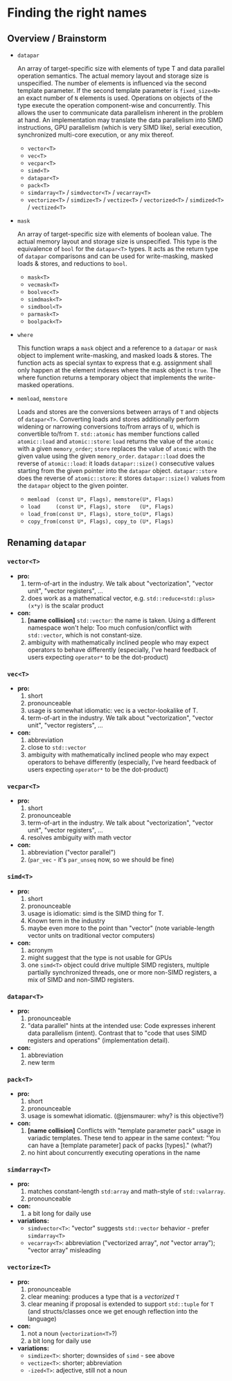 # Finding the right names

## Overview / Brainstorm

* `datapar`

  An array of target-specific size with elements of type T and data parallel operation semantics.
  The actual memory layout and storage size is unspecified.
  The number of elements is influenced via the second template parameter.
  If the second template parameter is `fixed_size<N>` an exact number of `N` elements is used.
  Operations on objects of the type execute the operation component-wise and concurrently.
  This allows the user to communicate data parallelism inherent in the problem at hand.
  An implementation may translate the data parallelism into SIMD instructions, GPU parallelism (which is very SIMD like), serial execution, synchronized multi-core execution, or any mix thereof.

  * `vector<T>`
  * `vec<T>`
  * `vecpar<T>`
  * `simd<T>`
  * `datapar<T>`
  * `pack<T>`
  * `simdarray<T>` / `simdvector<T>` / `vecarray<T>`
  * `vectorize<T>` / `simdize<T>` / `vectize<T>` / `vectorized<T>` / `simdized<T>` / `vectized<T>`

* `mask`

  An array of target-specific size with elements of boolean value.
  The actual memory layout and storage size is unspecified.
  This type is the equivalence of `bool` for the `datapar<T>` types.
  It acts as the return type of `datapar` comparisons and can be used for write-masking, masked loads & stores, and reductions to `bool`.

  * `mask<T>`
  * `vecmask<T>`
  * `boolvec<T>`
  * `simdmask<T>`
  * `simdbool<T>`
  * `parmask<T>`
  * `boolpack<T>`

* `where`

  This function wraps a `mask` object and a reference to a `datapar` or `mask` object to implement write-masking, and masked loads & stores.
  The function acts as special syntax to express that e.g. assignment shall only happen at the element indexes where the mask object is `true`.
  The where function returns a temporary object that implements the write-masked operations.

* `memload`, `memstore`

  Loads and stores are the conversions between arrays of `T` and objects of `datapar<T>`.
  Converting loads and stores additionally perform widening or narrowing conversions to/from arrays of `U`, which is convertible to/from `T`.
  `std::atomic` has member functions called `atomic::load` and `atomic::store`: `load` returns the value of the `atomic` with a given `memory_order`; `store` replaces the value of `atomic` with the given value using the given `memory_order`.
  `datapar::load` does the reverse of `atomic::load`: it loads `datapar::size()` consecutive values starting from the given pointer into the `datapar` object.
  `datapar::store` does the reverse of `atomic::store`: it stores `datapar::size()` values from the `datapar` object to the given pointer.

  * `memload  (const U*, Flags), memstore(U*, Flags)`
  * `load     (const U*, Flags), store   (U*, Flags)`
  * `load_from(const U*, Flags), store_to(U*, Flags)`
  * `copy_from(const U*, Flags), copy_to (U*, Flags)`

## Renaming `datapar`

### `vector<T>`
- **pro:**
  1. term-of-art in the industry. We talk about "vectorization", "vector unit", "vector registers", ...
  1. does work as a mathematical vector, e.g. `std::reduce<std::plus>(x*y)` is the scalar product
- **con:**
  1. **[name collision]** `std::vector`: the name is taken. Using a different namespace won't help: Too much confusion/conflict with `std::vector`, which is not constant-size.
  1. ambiguity with mathematically inclined people who may expect operators to behave differently (especially, I've heard feedback of users expecting `operator*` to be the dot-product)

### `vec<T>`
- **pro:**
  1. short
  1. pronounceable
  1. usage is somewhat idiomatic: vec<T> is a vector-lookalike of T.
  1. term-of-art in the industry. We talk about "vectorization", "vector unit", "vector registers", ...
- **con:**
  1. abbreviation
  1. close to `std::vector`
  1. ambiguity with mathematically inclined people who may expect operators to behave differently (especially, I've heard feedback of users expecting `operator*` to be the dot-product)

### `vecpar<T>`
- **pro:**
  1. short
  1. pronounceable
  1. term-of-art in the industry. We talk about "vectorization", "vector unit", "vector registers", ...
  1. resolves ambiguity with math vector
- **con:**
  1. abbreviation ("vector parallel")
  1. (`par_vec` - it's `par_unseq` now, so we should be fine)

### `simd<T>`
- **pro:**
  1.  short
  1. pronounceable
  1. usage is idiomatic: simd<T> is the SIMD thing for T.
  1. Known term in the industry
  1. maybe even more to the point than "vector" (note variable-length vector units on traditional vector computers)
- **con:**
  1. acronym
  1. might suggest that the type is not usable for GPUs
  1. one `simd<T>` object could drive multiple SIMD registers, multiple partially synchronized threads, one or more non-SIMD registers, a mix of SIMD and non-SIMD registers.

### `datapar<T>`
- **pro:**
  1. pronounceable
  1. "data parallel" hints at the intended use: Code expresses inherent data parallelism (intent). Contrast that to "code that uses SIMD registers and operations" (implementation detail).
- **con:**
  1. abbreviation
  1. new term

### `pack<T>`
- **pro:**
  1. short
  1. pronounceable
  1. usage is somewhat idiomatic. (@jensmaurer: why? is this objective?)
- **con:**
  1. **[name collision]** Conflicts with "template parameter pack" usage in variadic templates. These tend to appear in the same context: "You can have a [template parameter] pack of packs [types]." (what?)
  1. no hint about concurrently executing operations in the name

### `simdarray<T>`
- **pro:**
  1. matches constant-length `std:array` and math-style of `std::valarray`.
  1. pronounceable
- **con:**
  1. a bit long for daily use
- **variations:**
  - `simdvector<T>`: "vector" suggests `std::vector` behavior - prefer `simdarray<T>`
  - `vecarray<T>`: abbreviation ("vectorized array", *not* "vector array"); "vector array" misleading

### `vectorize<T>`
- **pro:**
  1. pronounceable
  1. clear meaning: produces a type that is a *vectorized* `T`
  1. clear meaning if proposal is extended to support `std::tuple` for `T` (and structs/classes once we get enough reflection into the language)
- **con:**
  1. not a noun (`vectorization<T>`?)
  1. a bit long for daily use
- **variations:**
  - `simdize<T>`: shorter; downsides of `simd` - see above
  - `vectize<T>`: shorter; abbreviation
  - `-ized<T>`: adjective, still not a noun
